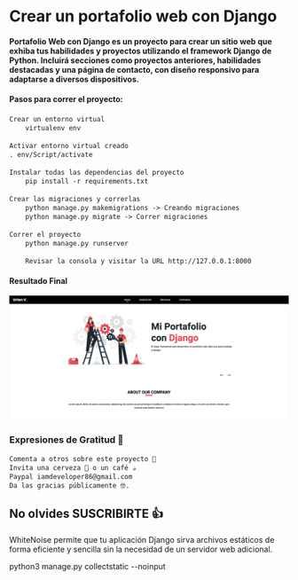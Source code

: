 # Crear un portafolio web con Django

#### Portafolio Web con Django es un proyecto para crear un sitio web que exhiba tus habilidades y proyectos utilizando el framework Django de Python. Incluirá secciones como proyectos anteriores, habilidades destacadas y una página de contacto, con diseño responsivo para adaptarse a diversos dispositivos.

#### Pasos para correr el proyecto:

    Crear un entorno virtual
        virtualenv env

    Activar entorno virtual creado
    . env/Script/activate

    Instalar todas las dependencias del proyecto
        pip install -r requirements.txt

    Crear las migraciones y correrlas
        python manage.py makemigrations -> Creando migraciones
        python manage.py migrate -> Correr migraciones

    Correr el proyecto
        python manage.py runserver

        Revisar la consola y visitar la URL http://127.0.0.1:8000

#### Resultado Final

![](https://raw.githubusercontent.com/urian121/imagenes-proyectos-github/master/creando-un-portafolio-con-django.png)

### Expresiones de Gratitud 🎁

    Comenta a otros sobre este proyecto 📢
    Invita una cerveza 🍺 o un café ☕
    Paypal iamdeveloper86@gmail.com
    Da las gracias públicamente 🤓.

## No olvides SUSCRIBIRTE 👍


WhiteNoise permite que tu aplicación Django sirva archivos estáticos de forma eficiente y sencilla sin la necesidad de un servidor web adicional.

python3 manage.py collectstatic --noinput